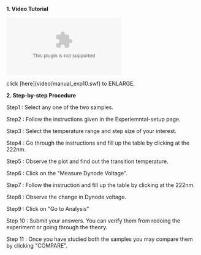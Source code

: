 **1. Video Tutorial**

<p><param name="movie" value="manual_exp10.swf"></param>
<embed src="manual_exp10.swf"></embed>
</p>
click [here](video/manual_exp10.swf) to ENLARGE.  


**2. Step-by-step Procedure**


Step1 : Select any one of the two samples.

Step2 : Follow the instructions given in the Experiemntal-setup page.

Step3 : Select the temperature range and step size of your interest.

Step4 : Go through the instructions and fill up the table by clicking at the 222nm.

Step5 : Observe the plot and find out the transition temperature.

Step6 : Click on the "Measure Dynode Voltage".

Step7 : Follow the instruction and fill up the table by clicking at the 222nm.

Step8 : Observe the change in Dynode voltage.

Step9 : Click on "Go to Analysis"

Step 10 : Submit your answers. You can verify them from redoing the experiment or going through the theory.

Step 11 : Once you have studied both the samples you may compare them by clicking "COMPARE".

